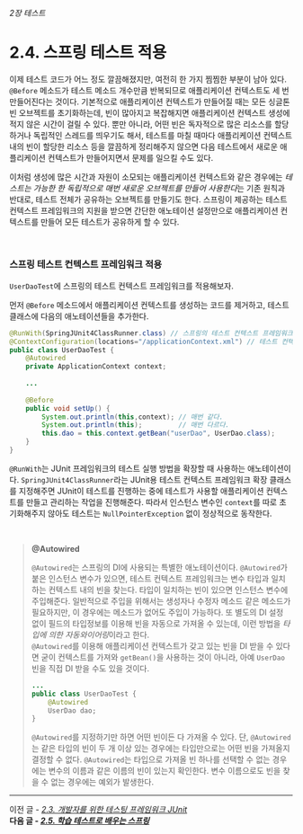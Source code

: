 ###### 2장 테스트
# 2.4. 스프링 테스트 적용

이제 테스트 코드가 어느 정도 깔끔해졌지만, 여전히 한 가지 찜찜한 부분이 남아 있다. `@Before` 메소드가 테스트 메소드 개수만큼 반복되므로 애플리케이션 컨텍스트도 세 번 만들어진다는 것이다. 
기본적으로 애플리케이션 컨텍스트가 만들어질 때는 모든 싱글톤 빈 오브젝트를 초기화하는데, 빈이 많아지고 복잡해지면 애플리케이션 컨텍스트 생성에 적지 않은 시간이 걸릴 수 있다. 
뿐만 아니라, 어떤 빈은 독자적으로 많은 리소스를 할당하거나 독립적인 스레드를 띄우기도 해서, 테스트를 마칠 때마다 애플리케이션 컨텍스트 내의 빈이 할당한 리소스 
등을 깔끔하게 정리해주지 않으면 다음 테스트에서 새로운 애플리케이션 컨텍스트가 만들어지면서 문제를 일으킬 수도 있다.           

이처럼 생성에 많은 시간과 자원이 소모되는 애플리케이션 컨텍스트와 같은 경우에는 *테스트는 가능한 한 독립적으로 매번 새로운 오브젝트를 만들어 사용한다*는 기존 원칙과 반대로, 
테스트 전체가 공유하는 오브젝트를 만들기도 한다. 스프링이 제공하는 테스트 컨텍스트 프레임워크의 지원을 받으면 간단한 애노테이션 설정만으로 애플리케이션 컨텍스트를 만들어 모든 테스트가 공유하게 할 수 있다. 

<br/>

### 스프링 테스트 컨텍스트 프레임워크 적용 

`UserDaoTest`에 스프링의 테스트 컨텍스트 프레임워크를 적용해보자. 

먼저 `@Before` 메소드에서 애플리케이션 컨텍스트를 생성하는 코드를 제거하고, 테스트 클래스에 다음의 애노테이션들을 추가한다.
```java
@RunWith(SpringJUnit4ClassRunner.class) // 스프링의 테스트 컨텍스트 프레임워크의 JUnit 확장기능 지정
@ContextConfiguration(locations="/applicationContext.xml") // 테스트 컨텍스트가 자동으로 만들어줄 애플리케이션 컨텍스트의 위치 지정, 클래스간의 공유도 가능하다. 
public class UserDaoTest {
    @Autowired
    private ApplicationContext context;
    
    ...
    
    @Before
    public void setUp() {
        System.out.println(this,context); // 매번 같다.
        System.out.println(this);         // 매번 다르다.
        this.dao = this.context.getBean("userDao", UserDao.class);
    }
}
```
`@RunWith`는 JUnit 프레임워크의 테스트 실행 방법을 확장할 때 사용하는 애노테이션이다. `SpringJUnit4ClassRunner`라는 JUnit용 테스트 컨텍스트 프레임워크 확장 클래스를 지정해주면 
JUnit이 테스트를 진행하는 중에 테스트가 사용할 애플리케이션 컨텍스트를 만들고 관리하는 작업을 진행해준다. 따라서 인스턴스 변수인 `context`를 따로 초기화해주지 않아도 테스트는 
`NullPointerException` 없이 정상적으로 동작한다.     

<br/>

> **@Autowired**
>                                       
> `@Autowired`는 스프링의 DI에 사용되는 특별한 애노테이션이다. `@Autowired`가 붙은 인스턴스 변수가 있으면, 테스트 컨텍스트 프레임워크는 변수 타입과 일치하는 컨텍스트 내의 빈을 찾는다. 
> 타입이 일치하는 빈이 있으면 인스턴스 변수에 주입해준다. 일반적으로 주입을 위해서는 생성자나 수정자 메소드 같은 메소드가 필요하지만, 이 경우에는 메소드가 없어도 주입이 가능하다. 
> 또 별도의 DI 설정 없이 필드의 타입정보를 이용해 빈을 자동으로 가져올 수 있는데, 이런 방법을 *타입에 의한 자동와이어링*이라고 한다.             
> `@Autowired`를 이용해 애플리케이션 컨텍스트가 갖고 있는 빈을 DI 받을 수 있다면 굳이 컨텍스트를 가져와 `getBean()`을 사용하는 것이 아니라, 아예 `UserDao` 빈을 직접 DI 받을 수도 있을 것이다. 
> ```java
> ...
> public class UserDaoTest {
>     @Autowired
>     UserDao dao;
> }
> ```
> `@Autowired`를 지정하기만 하면 어떤 빈이든 다 가져올 수 있다. 단, `@Autowired`는 같은 타입의 빈이 두 개 이상 있는 경우에는 타입만으로는 어떤 빈을 가져올지 결정할 수 없다. 
> `@Autowired`는 타입으로 가져올 빈 하나를 선택할 수 없는 경우에는 변수의 이름과 같은 이름의 빈이 있는지 확인한다. 변수 이름으로도 빈을 찾을 수 없는 경우에는 예외가 발생한다.        

-----

이전 글 - [*2.3. 개발자를 위한 테스팅 프레임워크 JUnit*](./2.3.%20개발자를%20위한%20테스팅%20프레임워크%20JUnit.md)                            
**다음 글 - [*2.5. 학습 테스트로 배우는 스프링*](./2.5.%20학습%20테스트로%20배우는%20.md)** 
